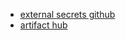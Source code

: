 - [external secrets github](https://github.com/external-secrets/external-secrets)
- [artifact hub](https://artifacthub.io/packages/helm/external-secrets-operator/external-secrets)